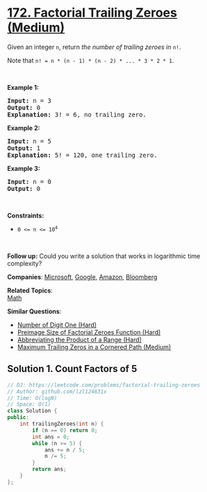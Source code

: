 # [172. Factorial Trailing Zeroes (Medium)](https://leetcode.com/problems/factorial-trailing-zeroes)

<p>Given an integer <code>n</code>, return <em>the number of trailing zeroes in </em><code>n!</code>.</p>

<p>Note that <code>n! = n * (n - 1) * (n - 2) * ... * 3 * 2 * 1</code>.</p>

<p>&nbsp;</p>
<p><strong class="example">Example 1:</strong></p>

<pre>
<strong>Input:</strong> n = 3
<strong>Output:</strong> 0
<strong>Explanation:</strong> 3! = 6, no trailing zero.
</pre>

<p><strong class="example">Example 2:</strong></p>

<pre>
<strong>Input:</strong> n = 5
<strong>Output:</strong> 1
<strong>Explanation:</strong> 5! = 120, one trailing zero.
</pre>

<p><strong class="example">Example 3:</strong></p>

<pre>
<strong>Input:</strong> n = 0
<strong>Output:</strong> 0
</pre>

<p>&nbsp;</p>
<p><strong>Constraints:</strong></p>

<ul>
	<li><code>0 &lt;= n &lt;= 10<sup>4</sup></code></li>
</ul>

<p>&nbsp;</p>
<p><strong>Follow up:</strong> Could you write a solution that works in logarithmic time complexity?</p>


**Companies**:
[Microsoft](https://leetcode.com/company/microsoft), [Google](https://leetcode.com/company/google), [Amazon](https://leetcode.com/company/amazon), [Bloomberg](https://leetcode.com/company/bloomberg)

**Related Topics**:  
[Math](https://leetcode.com/tag/math)

**Similar Questions**:
* [Number of Digit One (Hard)](https://leetcode.com/problems/number-of-digit-one)
* [Preimage Size of Factorial Zeroes Function (Hard)](https://leetcode.com/problems/preimage-size-of-factorial-zeroes-function)
* [Abbreviating the Product of a Range (Hard)](https://leetcode.com/problems/abbreviating-the-product-of-a-range)
* [Maximum Trailing Zeros in a Cornered Path (Medium)](https://leetcode.com/problems/maximum-trailing-zeros-in-a-cornered-path)

## Solution 1. Count Factors of 5

```cpp
// OJ: https://leetcode.com/problems/factorial-trailing-zeroes
// Author: github.com/lzl124631x
// Time: O(logN)
// Space: O(1)
class Solution {
public:
    int trailingZeroes(int n) {
        if (n == 0) return 0;
        int ans = 0;
        while (n >= 5) {
            ans += n / 5;
            n /= 5;
        }
        return ans;
    }
};
```